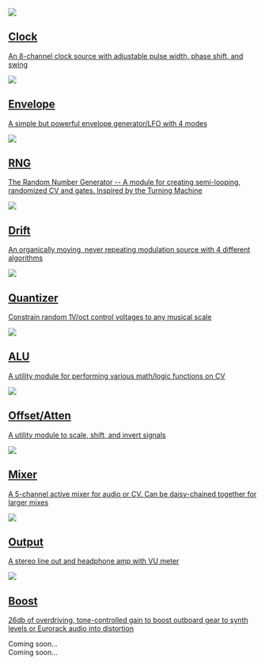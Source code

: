 <div class="fm-container">
  <a href="https://freemodular.org/modules/Clock" class="fm-hidden-link">
    <div class="fm-module-box">
      <img src="https://freemodular.org/modules/Clock/docs/images/clock_faceplate_display.svg" />
      <div>
        <h2>Clock</h2>
        <p>An 8-channel clock source with adjustable pulse width, phase shift, and swing</p>
      </div>
    </div>
  </a>
  <a href="https://freemodular.org/modules/Envelope" class="fm-hidden-link">
    <div class="fm-module-box">
      <img src="https://freemodular.org/modules/Envelope/docs/images/envelope_faceplate_display.svg" />
      <div>
        <h2>Envelope</h2>
        <p>A simple but powerful envelope generator/LFO with 4 modes</p>
      </div>
    </div>
  </a>
  <a href="https://freemodular.org/modules/RNG" class="fm-hidden-link">
    <div class="fm-module-box">
      <img src="https://freemodular.org/modules/RNG/docs/images/rng_faceplate_display.svg" />
      <div>
        <h2>RNG</h2>
        <p>The Random Number Generator -- A module for creating semi-looping, randomized CV and gates. Inspired by the Turning Machine</p>
      </div>
    </div>
  </a>
  <a href="https://freemodular.org/modules/Drift" class="fm-hidden-link">
    <div class="fm-module-box">
      <img src="https://freemodular.org/modules/Drift/docs/images/drift.svg" />
      <div>
        <h2>Drift</h2>
        <p>An organically moving, never repeating modulation source with 4 different algorithms</p>
      </div>
    </div>
  </a>
  <a href="https://freemodular.org/modules/Quantizer" class="fm-hidden-link">
    <div class="fm-module-box">
      <img src="https://freemodular.org/modules/Quantizer/docs/images/quantizer.svg" />
      <div>
        <h2>Quantizer</h2>
        <p>Constrain random 1V/oct control voltages to any musical scale</p>
      </div>
    </div>
  </a>
  <a href="https://freemodular.org/modules/Logic" class="fm-hidden-link">
    <div class="fm-module-box">
      <img src="https://freemodular.org/modules/Logic/docs/images/logic.svg" />
      <div>
        <h2>ALU</h2>
        <p>A utility module for performing various math/logic functions on CV</p>
      </div>
    </div>
  </a>
  <a href="https://freemodular.org/modules/OffsetAtten" class="fm-hidden-link">
    <div class="fm-module-box">
      <img src="https://freemodular.org/modules/OffsetAtten/docs/images/offset_atten_faceplate.svg" />
      <div>
        <h2>Offset/Atten</h2>
        <p>A utility module to scale, shift, and invert signals</p>
      </div>
    </div>
  </a>
  <a href="https://freemodular.org/modules/Mixer" class="fm-hidden-link">
    <div class="fm-module-box">
      <img src="https://freemodular.org/modules/Mixer/docs/images/mixer_faceplate_display.svg" />
      <div>
        <h2>Mixer</h2>
        <p>A 5-channel active mixer for audio or CV. Can be daisy-chained together for larger mixes</p>
      </div>
    </div>
  </a>
  <a href="https://freemodular.org/modules/Output" class="fm-hidden-link">
    <div class="fm-module-box">
      <img src="https://freemodular.org/modules/Output/docs/images/output_faceplate.svg" />
      <div>
        <h2>Output</h2>
        <p>A stereo line out and headphone amp with VU meter</p>
      </div>
    </div>
  </a>
  <a href="https://freemodular.org/modules/Boost" class="fm-hidden-link">
    <div class="fm-module-box">
      <img src="https://freemodular.org/modules/Boost/docs/images/boost.svg" />
      <div>
        <h2>Boost</h2>
        <p>26db of overdriving, tone-controlled gain to boost outboard gear to synth levels or Eurorack audio into distortion</p>
      </div>
    </div>
  </a>
  <div class="fm-module-box">
  Coming soon...
  </div>
  <div class="fm-module-box">
  Coming soon...
  </div>
</div>
